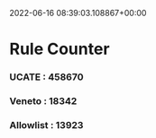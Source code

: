 2022-06-16 08:39:03.108867+00:00
# Rule Counter 
 ### UCATE : 458670

 ### Veneto : 18342

 ### Allowlist : 13923